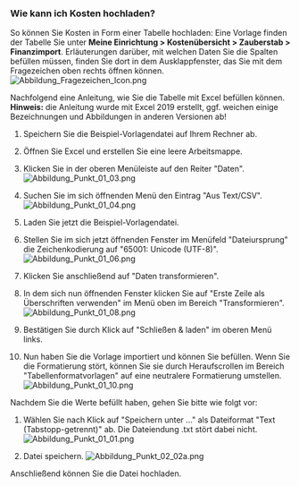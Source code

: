 ### Wie kann ich Kosten hochladen?

So können Sie Kosten in Form einer Tabelle hochladen: Eine Vorlage finden der Tabelle Sie unter **Meine Einrichtung > Kostenübersicht > Zauberstab > Finanzimport**. 
Erläuterungen darüber, mit welchen Daten Sie die Spalten befüllen müssen, finden Sie dort in dem Ausklappfenster, das Sie mit dem Fragezeichen oben rechts öffnen können.
![Abbildung_Fragezeichen_Icon.png]({{url_laser_static}}/media/finance/Abbildung_Fragezeichen_Icon.png)

Nachfolgend eine Anleitung, wie Sie die Tabelle mit Excel befüllen können. 
**Hinweis:** die Anleitung wurde mit Excel 2019 erstellt, ggf. weichen einige Bezeichnungen und Abbildungen in anderen Versionen ab!

1. Speichern Sie die Beispiel-Vorlagendatei auf Ihrem Rechner ab.
2. Öffnen Sie Excel und erstellen Sie eine leere Arbeitsmappe.
3. Klicken Sie in der oberen Menüleiste auf den Reiter "Daten".
![Abbildung_Punkt_01_03.png]({{url_laser_static}}/media/finance/financeupload_1.png)

4. Suchen Sie im sich öffnenden Menü den Eintrag "Aus Text/CSV".
![Abbildung_Punkt_01_04.png]({{url_laser_static}}/media/finance/financeupload_2.png)

5. Laden Sie jetzt die Beispiel-Vorlagendatei.
6. Stellen Sie im sich jetzt öffnenden Fenster im Menüfeld "Dateiursprung" die Zeichenkodierung auf "65001: Unicode (UTF-8)".
![Abbildung_Punkt_01_06.png]({{url_laser_static}}/media/finance/financeupload_3.png)

7. Klicken Sie anschließend auf "Daten transformieren".
8. In dem sich nun öffnenden Fenster klicken Sie auf "Erste Zeile als Überschriften verwenden" im Menü oben im Bereich "Transformieren".
![Abbildung_Punkt_01_08.png]({{url_laser_static}}/media/finance/financeupload_4.png)

9. Bestätigen Sie durch Klick auf "Schließen & laden" im oberen Menü links.
10. Nun haben Sie die Vorlage importiert und können Sie befüllen. Wenn Sie die Formatierung stört, 
können Sie sie durch Heraufscrollen im Bereich "Tabellenformatvorlagen" auf eine neutralere Formatierung umstellen.
![Abbildung_Punkt_01_10.png]({{url_laser_static}}/media/finance/financeupload_5.png)

Nachdem Sie die Werte befüllt haben, gehen Sie bitte wie folgt vor:

1. Wählen Sie nach Klick auf "Speichern unter ..." als Dateiformat "Text (Tabstopp-getrennt)" ab. Die Dateiendung .txt stört dabei nicht.
![Abbildung_Punkt_01_01.png]({{url_laser_static}}/media/finance/financeupload_6.png)

2. Datei speichern.
![Abbildung_Punkt_02_02a.png]({{url_laser_static}}/media/finance/financeupload_7.png)

Anschließend können Sie die Datei hochladen. 
